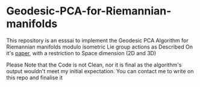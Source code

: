 # Geodesic-PCA-for-Riemannian-manifolds
This repository is an esssai to implement the Geodesic PCA Algorithm for Riemannian manifolds modulo isometric Lie group actions as Described On it's <a href="https://www.researchgate.net/publication/237813741_Intrinsic_shape_analysis_Geodesic_PCA_for_Riemannian_manifolds_modulo_isometric_Lie_group_actions">paper<a>, with a restriction to Space dimension (2D and 3D)

Please Note that the Code is not Clean, nor it is final as the algorithm's output wouldn't meet my initial expectation. You can contact me to write on this repo and finalise it

